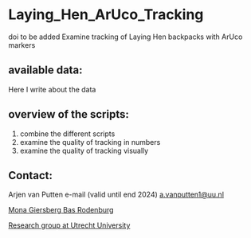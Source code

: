 # Laying_Hen_ArUco_Tracking
doi to be added
Examine tracking of Laying Hen backpacks with ArUco markers

## available data:
Here I write about the data

## overview of the scripts:
1. combine the different scripts
2. examine the quality of tracking in numbers
3. examine the quality of tracking visually


## Contact:
Arjen van Putten
e-mail (valid until end 2024) a.vanputten1@uu.nl 

[Mona Giersberg ](https://www.uu.nl/staff/MFGiersberg)
[Bas Rodenburg](https://www.uu.nl/staff/TBRodenburg)


[Research group at Utrecht University](https://www.uu.nl/staff/organisationalchart/dgk/203/1036
)
